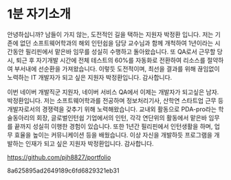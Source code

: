 # 1분 자기소개

안녕하십니까? 남들이 가지 않는, 도전적인 길을 택하는 지원자 박정환 입니다. 
저는 기존에 없던 소프트웨어학과의 해외 인턴쉽을 담당 교수님과 함께 개척하여 1년이라는 시간동안 필리핀에서 맡은바 임무를 성실히 수행하고 돌아왔습니다. 또 QA로서 근무할 당시, 퇴근 후 자기개발 시간에 전체 테스트의 60%를 자동화로 전환하여 리소스를 절약하여 부서내에 선순환을 가져왔습니다.
 이렇듯 도전적이며, 최선을 결과를 위해 끊임없이 노력하는 IT 개발자가 되고 싶은 지원자 박정환입니다. 감사합니다.

이번 네이버 개발직군 지원자, 네이버 서비스 QA에서 이제는 개발자가 되고싶은 남자. 박정환입니다. 저는 소프트웨어학과를 전공하며 정보처리기사, 산학연 스타트업 근무 등 개발자로서의 경쟁력을 갖추기 위해 노력해왔습니다. 교내외 활동으로 PDA-pro라는 학술동아리의 회장, 글로벌인턴쉽 기업에서의 인턴, 각각 연단위의 활동에서 맡은바 임무를 끝까지 성실히 이행한 경험이 있습니다. 또한 1년간 필리핀에서 인턴생활을 하며, 업무 효율을 높이는 커뮤니케이션 등을 배웠습니다. 이상 자신을 개발하듯 프로그램을 개발하는 인재가 되고 싶은 지원자 박정환입니다. 감사합니다.

https://github.com/pjh8827/portfolio

8a625895ad2649189c6fd6829321eb31